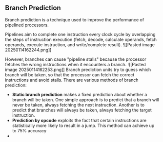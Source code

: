 ## Branch Prediction
Branch prediction is a technique used to improve the performance of pipelined processors. 

Pipelines aim to complete one instruction every clock cycle by overlapping the steps of instruction execution (fetch, decode, calculate operands, fetch operands, execute instruction, and write/complete result).
![[Pasted image 20250114162244.png]]

However, branches can cause "pipeline stalls" because the processor fetches the wrong instructions when it encounters a branch.
![[Pasted image 20250114162253.png]]
Branch prediction units try to guess which branch will be taken, so that the processor can fetch the correct instructions and avoid stalls.
There are various methods of branch prediction:
- **Static branch prediction** makes a fixed prediction about whether a branch will be taken. One simple approach is to predict that a branch will never be taken, always fetching the next instruction. Another is to predict that branches will always be taken, always fetching the target instruction.
- **Prediction by opcode** exploits the fact that certain instructions are statistically more likely to result in a jump. This method can achieve up to 75% accuracy
- 